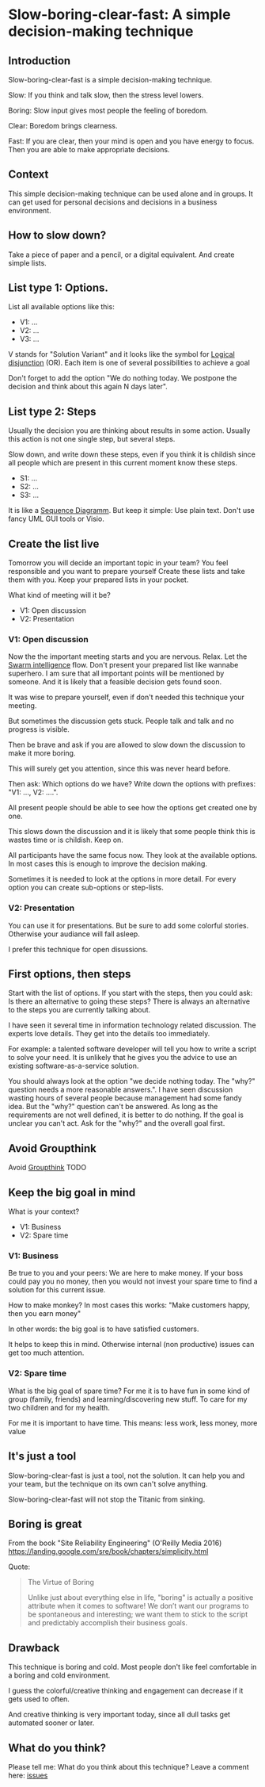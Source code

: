 # Slow-boring-clear-fast: A simple decision-making technique

## Introduction

Slow-boring-clear-fast is a simple decision-making technique.

Slow: If you think and talk slow, then the stress level lowers.

Boring: Slow input gives most people the feeling of boredom.

Clear: Boredom brings clearness.

Fast: If you are clear, then your mind is open and you have energy to focus. Then you are able to make appropriate decisions.

## Context

This simple decision-making technique can be used alone and in groups. It can get used for personal decisions and decisions
in a business environment.

## How to slow down?

Take a piece of paper and a pencil, or a digital equivalent. And create simple lists.

## List type 1: Options.

List all available options like this:

 * V1: ...
 * V2: ...
 * V3: ...
 
V stands for "Solution Variant" and it looks like the symbol for [Logical disjunction](https://en.wikipedia.org/wiki/Logical_disjunction) (OR). Each item is one of several possibilities to achieve a goal
 
 Don't forget to add the option "We do nothing today. We postpone the decision and think about this again N days later".
 
 
## List type 2: Steps

Usually the decision you are thinking about results in some action. Usually this action is not one single step, but several steps.

Slow down, and write down these steps, even if you think it is childish since all people which are present in this
current moment know these steps.

* S1: ...
* S2: ...
* S3: ...

It is like a [Sequence Diagramm](https://en.wikipedia.org/wiki/Sequence_diagram). But keep it simple: Use plain text.
Don't use fancy UML GUI tools or Visio.

## Create the list **live**

Tomorrow you will decide an important topic in your team? You feel responsible and you want to prepare yourself
Create these lists and take them with you. Keep your prepared lists in your pocket.

What kind of meeting will it be?

 * V1: Open discussion
 * V2: Presentation
 
### V1: Open discussion

Now the the important meeting starts and you are nervous. Relax. Let the
[Swarm intelligence](https://en.wikipedia.org/wiki/Swarm_intelligence) flow. 
Don't present your prepared list like wannabe superhero. I am sure that all important points will be mentioned by someone. 
And it is likely that a feasible decision gets found soon.

It was wise to prepare yourself, even if don't needed this technique your meeting.

But sometimes the discussion gets stuck. People talk and talk and no progress is visible.

Then be brave and ask if you are allowed to slow down the discussion to make it more boring.

This will surely get you attention, since this was never heard before.

Then ask: Which options do we have? Write down the options with prefixes: "V1: ..., V2: ....".

All present people should be able to see how the options get created one by one.

This slows down the discussion and it is likely that some people think this is wastes time or is childish. Keep on.

All participants have the same focus now. They look at the available options. In most cases this is enough to improve the
decision making.

Sometimes it is needed to look at the options in more detail. For every option you can create sub-options or step-lists.

### V2: Presentation

You can use it for presentations. But be sure to add some colorful stories. Otherwise your audiance will fall asleep.

I prefer this technique for open disussions.

## First options, then steps

Start with the list of options. If you start with the steps, then you could ask: Is there an alternative to going these
steps? There is always an alternative to the steps you are currently talking about.

I have seen it several time in information technology related discussion. The experts love details. They get into the
details too immediately.

For example: a talented software developer will tell you how to write a script to solve your need. It is unlikely that he
gives you the advice to use an existing software-as-a-service solution.

You should always look at the option "we decide nothing today. The "why?" question needs a more reasonable answers.". I have seen discussion wasting hours of several people because management 
had some fandy idea. But the "why?" question can't be answered. As long as the requirements are not well defined, it is better to do nothing. 
If the goal is unclear you can't act. Ask for the "why?" and the overall goal first.



## Avoid Groupthink

Avoid [Groupthink](https://en.wikipedia.org/wiki/Groupthink#Prevention) TODO

## Keep the big goal in mind

What is your context?

 * V1: Business
 * V2: Spare time

### V1: Business

Be true to you and your peers: We are here to make money. If your boss could pay you no money, then you would not
invest your spare time to find a solution for this current issue.

How to make monkey? In most cases this works: "Make customers happy, then you earn money"

In other words: the big goal is to have satisfied customers.

It helps to keep this in mind. Otherwise internal (non productive) issues can get too much attention.

### V2: Spare time

What is the big goal of spare time? For me it is to have fun in some kind of group (family, friends) and learning/discovering new stuff. To care for my two children and for my health.

For me it is important to have time. This means: less work, less money, more value

## It's just a tool

Slow-boring-clear-fast is just a tool, not the solution. It can help you and your team, but the technique on its own can't solve anything.

Slow-boring-clear-fast will not stop the Titanic from sinking. 

## Boring is great

From the book "Site Reliability Engineering" (O'Reilly Media 2016) https://landing.google.com/sre/book/chapters/simplicity.html

Quote:

> The Virtue of Boring
> 
> Unlike just about everything else in life, "boring" is actually a
> positive attribute when it comes to software! We don’t want our
> programs to be spontaneous and interesting; we want them to stick to
> the script and predictably accomplish their business goals.



## Drawback

This technique is boring and cold. Most people don't like feel comfortable in a boring and cold environment.

I guess the colorful/creative thinking and engagement can decrease if it gets used to often.

And creative thinking is very important today, since all dull tasks get automated sooner or later.

## What do you think?

Please tell me: What do you think about this technique? Leave a comment here: [issues](https://github.com/guettli/slow-boring-clear-fast/issues)
